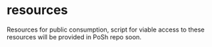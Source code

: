 # resources
Resources for public consumption, script for viable access to these resources will be provided in PoSh repo soon. 
